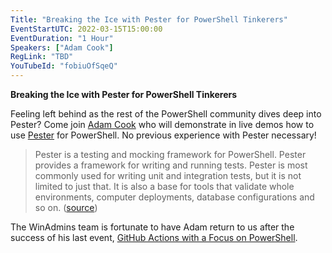 ```yaml
---
Title: "Breaking the Ice with Pester for PowerShell Tinkerers"
EventStartUTC: 2022-03-15T15:00:00
EventDuration: "1 Hour"
Speakers: ["Adam Cook"]
RegLink: "TBD"
YouTubeId: "fobiuOfSqeQ"
---
```


**Breaking the Ice with Pester for PowerShell Tinkerers**

Feeling left behind as the rest of the PowerShell community dives deep into Pester? Come join [Adam Cook](https://twitter.com/codaamok) who will demonstrate in live demos how to use [Pester](https://github.com/pester/Pester) for PowerShell. No previous experience with Pester necessary!

> Pester is a testing and mocking framework for PowerShell. Pester provides a framework for writing and running tests. Pester is most commonly used for writing unit and integration tests, but it is not limited to just that. It is also a base for tools that validate whole environments, computer deployments, database configurations and so on. ([source](https://pester.dev/docs/quick-start))

The WinAdmins team is fortunate to have Adam return to us after the success of his last event, [GitHub Actions with a Focus on PowerShell](/events/2020-10-15-getting-powershell-code-into-prod-using-github-actions-adam-cook/).